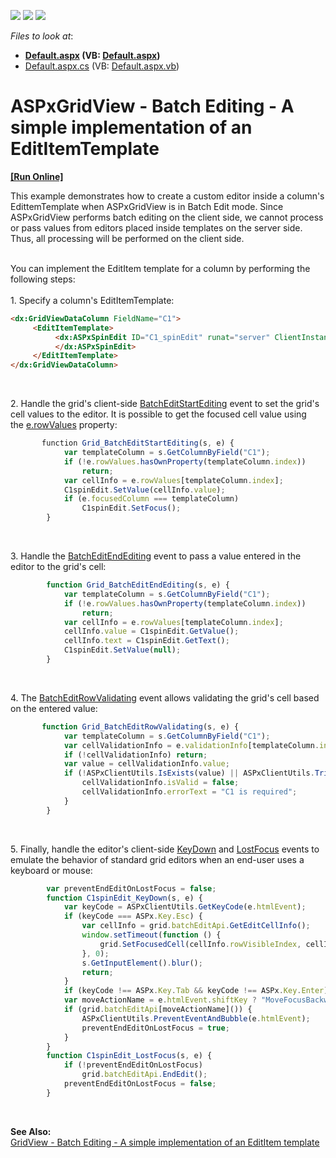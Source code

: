 <!-- default badges list -->
![](https://img.shields.io/endpoint?url=https://codecentral.devexpress.com/api/v1/VersionRange/128532952/16.1.4%2B)
[![](https://img.shields.io/badge/Open_in_DevExpress_Support_Center-FF7200?style=flat-square&logo=DevExpress&logoColor=white)](https://supportcenter.devexpress.com/ticket/details/T115096)
[![](https://img.shields.io/badge/📖_How_to_use_DevExpress_Examples-e9f6fc?style=flat-square)](https://docs.devexpress.com/GeneralInformation/403183)
<!-- default badges end -->
<!-- default file list -->
*Files to look at*:

* **[Default.aspx](./CS/Default.aspx) (VB: [Default.aspx](./VB/Default.aspx))**
* [Default.aspx.cs](./CS/Default.aspx.cs) (VB: [Default.aspx.vb](./VB/Default.aspx.vb))
<!-- default file list end -->
# ASPxGridView - Batch Editing - A simple implementation of an EditItemTemplate
<!-- run online -->
**[[Run Online]](https://codecentral.devexpress.com/t115096/)**
<!-- run online end -->


<p>This example demonstrates how to create a custom editor inside a column's EdittemTemplate when ASPxGridView is in Batch Edit mode. Since ASPxGridView performs batch editing on the client side, we cannot process or pass values from editors placed inside templates on the server side. Thus, all processing will be performed on the client side. </p>
<p><br>You can implement the EditItem template for a column by performing the following steps:<br><br>1. Specify a column's EditItemTemplate:</p>


```aspx
<dx:GridViewDataColumn FieldName="C1">
     <EditItemTemplate>
          <dx:ASPxSpinEdit ID="C1_spinEdit" runat="server" ClientInstanceName="C1spinEdit" Width="100%">
          </dx:ASPxSpinEdit>
     </EditItemTemplate>
</dx:GridViewDataColumn>

```


<p> </p>
<p>2. Handle the grid's client-side <a href="https://help.devexpress.com/#AspNet/DevExpressWebASPxGridViewScriptsASPxClientGridView_BatchEditStartEditingtopic">BatchEditStartEditing</a> event to set the grid's cell values to the editor. It is possible to get the focused cell value using the <a href="https://help.devexpress.com/#AspNet/DevExpressWebASPxGridViewScriptsASPxClientGridViewBatchEditStartEditingEventArgs_rowValuestopic">e.rowValues</a> property:</p>


```js
       function Grid_BatchEditStartEditing(s, e) {
            var templateColumn = s.GetColumnByField("C1");
            if (!e.rowValues.hasOwnProperty(templateColumn.index))
                return;
            var cellInfo = e.rowValues[templateColumn.index];
            C1spinEdit.SetValue(cellInfo.value);
            if (e.focusedColumn === templateColumn)
                C1spinEdit.SetFocus();
        }

```


<p> </p>
<p>3. Handle the <a href="https://help.devexpress.com/#AspNet/DevExpressWebASPxGridViewScriptsASPxClientGridView_BatchEditEndEditingtopic">BatchEditEndEditing</a> event to pass a value entered in the editor to the grid's cell:</p>


```js
        function Grid_BatchEditEndEditing(s, e) {
            var templateColumn = s.GetColumnByField("C1");
            if (!e.rowValues.hasOwnProperty(templateColumn.index))
                return;
            var cellInfo = e.rowValues[templateColumn.index];
            cellInfo.value = C1spinEdit.GetValue();
            cellInfo.text = C1spinEdit.GetText();
            C1spinEdit.SetValue(null);
        }

```


<p> </p>
<p>4. The <a href="https://help.devexpress.com/#AspNet/DevExpressWebASPxGridViewScriptsASPxClientGridView_BatchEditRowValidatingtopic">BatchEditRowValidating</a> event allows validating the grid's cell based on the entered value:</p>


```js
       function Grid_BatchEditRowValidating(s, e) {
            var templateColumn = s.GetColumnByField("C1");
            var cellValidationInfo = e.validationInfo[templateColumn.index];
            if (!cellValidationInfo) return;
            var value = cellValidationInfo.value;
            if (!ASPxClientUtils.IsExists(value) || ASPxClientUtils.Trim(value) === "") {
                cellValidationInfo.isValid = false;
                cellValidationInfo.errorText = "C1 is required";
            }
        }

```


<p> </p>
<p>5. Finally, handle the editor's client-side <a href="https://documentation.devexpress.com/AspNet/DevExpressWebASPxEditorsScriptsASPxClientTextEdit_KeyDowntopic.aspx">KeyDown</a> and <a href="https://documentation.devexpress.com/AspNet/DevExpressWebASPxEditorsScriptsASPxClientEdit_LostFocustopic.aspx">LostFocus</a> events to emulate the behavior of standard grid editors when an end-user uses a keyboard or mouse:</p>


```js
        var preventEndEditOnLostFocus = false;
        function C1spinEdit_KeyDown(s, e) {
            var keyCode = ASPxClientUtils.GetKeyCode(e.htmlEvent);
            if (keyCode === ASPx.Key.Esc) {
                var cellInfo = grid.batchEditApi.GetEditCellInfo();
                window.setTimeout(function () {
                    grid.SetFocusedCell(cellInfo.rowVisibleIndex, cellInfo.column.index);
                }, 0);
                s.GetInputElement().blur();
                return;
            }
            if (keyCode !== ASPx.Key.Tab && keyCode !== ASPx.Key.Enter) return;
            var moveActionName = e.htmlEvent.shiftKey ? "MoveFocusBackward" : "MoveFocusForward";
            if (grid.batchEditApi[moveActionName]()) {
                ASPxClientUtils.PreventEventAndBubble(e.htmlEvent);
                preventEndEditOnLostFocus = true;
            }
        }
        function C1spinEdit_LostFocus(s, e) {
            if (!preventEndEditOnLostFocus)
                grid.batchEditApi.EndEdit();
            preventEndEditOnLostFocus = false;
        }

```


<p> </p>
<p><strong>See Also:<br></strong><a href="https://www.devexpress.com/Support/Center/p/T115130">GridView - Batch Editing - A simple implementation of an EditItem template</a> </p>

<br/>


